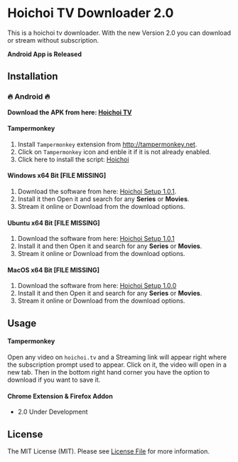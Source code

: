 # Hoichoi TV Downloader 2.0

This is a hoichoi tv downloader. With the new Version 2.0 you can download or stream without subscription.

**Android App is Released**

## Installation

### :fire: Android :fire:

**Download the APK from here: [Hoichoi TV](https://www.androidfilehost.com/?fid=6006931924117884304)**

#### Tampermonkey

1. Install `Tampermonkey` extension from http://tampermonkey.net.
2. Click on `Tampermonkey` icon and enble it if it is not already enabled.
3. Click here to install the script: [Hoichoi](https://github.com/tzsk/hoichoi/raw/master/Hoichoi.user.js)

#### Windows x64 Bit [FILE MISSING]

1. Download the software from here: [Hoichoi Setup 1.0.1](https://www.filehosting.org/file/details/781800/Hoichoi-1.0.1-Setup.exe). 
2. Install it then Open it and search for any **Series** or **Movies**.
3. Stream it online or Download from the download options.

#### Ubuntu x64 Bit [FILE MISSING]

1. Download the software from here: [Hoichoi Setup 1.0.1](https://www.filehosting.org/file/details/781934/hoichoi_1.0.1_amd64.deb)
2. Install it and then Open it and search for any **Series** or **Movies**.
3. Stream it online or Download from the download options.

#### MacOS x64 Bit [FILE MISSING]

1. Download the software from here: [Hoichoi Setup 1.0.0](https://www.filehosting.org/file/details/781682/hoichoi-1.0.0.dmg)
2. Install it and then Open it and search for any **Series** or **Movies**.
3. Stream it online or Download from the download options.

## Usage

#### Tampermonkey

Open any video on `hoichoi.tv` and a Streaming link will appear right where the subscription prompt used to appear. Click on it, the video will open in a new tab. Then in the bottom right hand corner you have the option to download if you want to save it.

#### Chrome Extension & Firefox Addon

- 2.0 Under Development

## License

The MIT License (MIT). Please see [License File](LICENSE) for more information.
